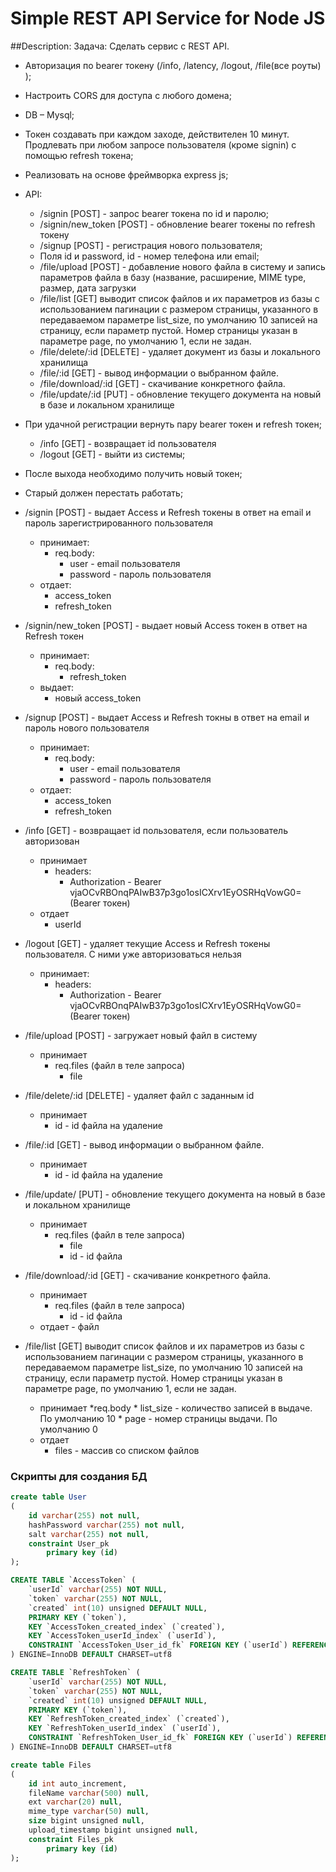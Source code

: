 Simple REST API Service for Node JS
===========

##Description:
Задача:
Сделать сервис с REST API. 
*	Авторизация по bearer токену (/info, /latency, /logout, /file(все роуты) );
*	Настроить CORS для доступа с любого домена;
*	DB – Mysql;
*	Токен создавать при каждом заходе, действителен 10 минут. Продлевать при любом запросе пользователя (кроме signin) с помощью refresh токена;
*	Реализовать на основе фреймворка express js;
*   API:
    * /signin [POST] - запрос bearer токена по id и паролю;
    * /signin/new_token [POST]  - обновление bearer токены по refresh токену
    * /signup [POST] - регистрация нового пользователя;
    * Поля id и password, id - номер телефона или email;
    * /file/upload [POST] - добавление нового файла в систему и запись параметров файла в базу (название, расширение, MIME type, размер, дата загрузки
    * /file/list [GET]  выводит список файлов и их параметров из базы с использованием пагинации с размером страницы, указанного в передаваемом параметре list_size, по умолчанию 10 записей на страницу, если параметр пустой. Номер страницы указан в параметре page, по умолчанию 1, если не задан. 
    * /file/delete/:id [DELETE] - удаляет документ из базы и локального хранилища
    * /file/:id [GET] - вывод информации о выбранном файле. 
    * /file/download/:id [GET] - скачивание конкретного файла. 
    * /file/update/:id [PUT] - обновление текущего документа на новый в базе и локальном хранилище
*	При удачной регистрации вернуть пару  bearer токен и refresh токен;
    * /info [GET] - возвращает id пользователя 
    * /logout [GET] - выйти из системы;
*	После выхода необходимо получить новый токен;
*	Старый должен перестать работать;


* /signin [POST] - выдает Access и Refresh токены в ответ на email и пароль зарегистрированного пользователя
    * принимает:
        * req.body:
            * user - email пользователя
            * password - пароль пользователя
    * отдает:
        * access_token
        * refresh_token
* /signin/new_token [POST] - выдает новый Access токен в ответ на Refresh токен
    * принимает:
        * req.body:
            * refresh_token
    * выдает:
        * новый access_token
* /signup [POST] - выдает Access и Refresh токны в ответ на email и пароль нового пользователя
    * принимает:
        * req.body:
            * user - email пользователя
            * password - пароль пользователя
    * отдает:
        * access_token
        * refresh_token
* /info [GET] - возвращает id пользователя, если пользователь авторизован
    * принимает
        * headers:
            * Authorization - Bearer vjaOCvRBOnqPAIwB37p3go1osICXrv1EyOSRHqVowG0= (Bearer токен)
    * отдает
        * userId
* /logout [GET] - удаляет текущие Access и Refresh токены пользователя. С ними уже авторизоваться нельзя
    * принимает:
        * headers:
            * Authorization - Bearer vjaOCvRBOnqPAIwB37p3go1osICXrv1EyOSRHqVowG0= (Bearer токен)
* /file/upload [POST] - загружает новый файл в систему
    * принимает
        * req.files (файл в теле запроса)
            * file
* /file/delete/:id [DELETE] - удаляет файл с заданным id
    * принимает
        * id - id файла на удаление
* /file/:id [GET] - вывод информации о выбранном файле. 
    * принимает
        * id - id файла на удаление
* /file/update/ [PUT] - обновление текущего документа на новый в базе и локальном хранилище
    * принимает
        * req.files (файл в теле запроса)
            * file
            * id - id файла
* /file/download/:id [GET] - скачивание конкретного файла. 
    * принимает
        * req.files (файл в теле запроса)
            * id - id файла
    * отдает - файл
* /file/list [GET]  выводит список файлов и их параметров из базы с использованием пагинации с размером страницы, указанного в передаваемом параметре list_size, по умолчанию 10 записей на страницу, если параметр пустой. Номер страницы указан в параметре page, по умолчанию 1, если не задан.
    * принимает
        *req.body
            * list_size - количество записей в выдаче. По умолчанию 10
            * page - номер страницы выдачи. По умолчанию 0
    * отдает
        * files - массив со списком файлов 


### Скрипты для создания БД

~~~~ sql
create table User
(
    id varchar(255) not null,
    hashPassword varchar(255) not null,
    salt varchar(255) not null,
    constraint User_pk
    	primary key (id)
);

CREATE TABLE `AccessToken` (
    `userId` varchar(255) NOT NULL,
    `token` varchar(255) NOT NULL,
    `created` int(10) unsigned DEFAULT NULL,
    PRIMARY KEY (`token`),
    KEY `AccessToken_created_index` (`created`),
    KEY `AccessToken_userId_index` (`userId`),
    CONSTRAINT `AccessToken_User_id_fk` FOREIGN KEY (`userId`) REFERENCES `User` (`id`) ON DELETE CASCADE ON UPDATE CASCADE
) ENGINE=InnoDB DEFAULT CHARSET=utf8

CREATE TABLE `RefreshToken` (
    `userId` varchar(255) NOT NULL,
    `token` varchar(255) NOT NULL,
    `created` int(10) unsigned DEFAULT NULL,
    PRIMARY KEY (`token`),
    KEY `RefreshToken_created_index` (`created`),
    KEY `RefreshToken_userId_index` (`userId`),
    CONSTRAINT `RefreshToken_User_id_fk` FOREIGN KEY (`userId`) REFERENCES `User` (`id`) ON DELETE CASCADE ON UPDATE CASCADE
) ENGINE=InnoDB DEFAULT CHARSET=utf8

create table Files
(
    id int auto_increment,
    fileName varchar(500) null,
    ext varchar(20) null,
    mime_type varchar(50) null,
    size bigint unsigned null,
    upload_timestamp bigint unsigned null,
    constraint Files_pk
    	primary key (id)
);

~~~~